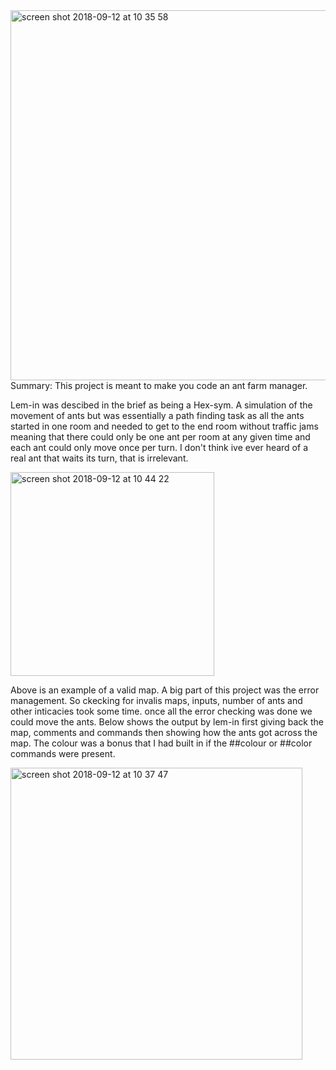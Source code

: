 
<img width="592" alt="screen shot 2018-09-12 at 10 35 58" src="https://user-images.githubusercontent.com/36439765/45412666-8b588d80-b677-11e8-8bfa-273747258fd9.png">
Summary: This project is meant to make you code an ant farm manager.

Lem-in was descibed in the brief as being a Hex-sym. A simulation of the movement of ants but was essentially a path finding task
as all the ants started in one room and needed to get to the end room without traffic jams meaning that there could only be one ant per
room at any given time and each ant could only move once per turn. I don't think ive ever heard of a real ant that waits its turn, that 
is irrelevant. 

<img width="326" alt="screen shot 2018-09-12 at 10 44 22" src="https://user-images.githubusercontent.com/36439765/45413129-b4c5e900-b678-11e8-9500-5a3233fb55ce.png">

Above is an example of a valid map.
A big part of this project was the error management. So ckecking for invalis maps, inputs, number of ants and other inticacies took 
some time. once all the error checking was done we could move the ants. 
Below shows the output by lem-in first giving back the map, comments and commands then showing how the ants got across the map.
The colour was a bonus that I had built in if the ##colour or ##color commands were present.

<img width="467" alt="screen shot 2018-09-12 at 10 37 47" src="https://user-images.githubusercontent.com/36439765/45412761-c6f35780-b677-11e8-8bbf-3115846733bc.png">
